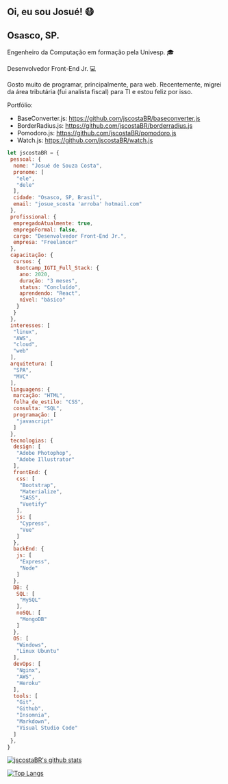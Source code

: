 ## Oi, eu sou Josué! :mask:

## Osasco, SP.

Engenheiro da Computação em formação pela Univesp. :mortar_board:

Desenvolvedor Front-End Jr. :computer:

Gosto muito de programar, principalmente, para web. Recentemente, migrei da área tributária (fui analista fiscal) para TI e estou feliz por isso.

Portfólio:
- BaseConverter.js: https://github.com/jscostaBR/baseconverter.js
- BorderRadius.js: https://github.com/jscostaBR/borderradius.js
- Pomodoro.js: https://github.com/jscostaBR/pomodoro.js
- Watch.js: https://github.com/jscostaBR/watch.js

```javascript
let jscostaBR = {
 pessoal: {
  nome: "Josué de Souza Costa",
  pronome: [
   "ele",
   "dele"
  ],
  cidade: "Osasco, SP, Brasil",
  email: "josue_scosta 'arroba' hotmail.com"
 },
 profissional: {
  empregadoAtualmente: true,
  empregoFormal: false,
  cargo: "Desenvolvedor Front-End Jr.",
  empresa: "Freelancer"
 },
 capacitação: {
  cursos: {
   Bootcamp_IGTI_Full_Stack: {
    ano: 2020,
    duração: "3 meses",
    status: "Concluído",
    aprendendo: "React",
    nível: "básico"
   }
  }
 },
 interesses: [
  "linux",
  "AWS",
  "cloud",
  "web"
 ],
 arquitetura: [
  "SPA",
  "MVC"
 ],
 linguagens: {
  marcação: "HTML",
  folha_de_estilo: "CSS",
  consulta: "SQL",
  programação: [
   "javascript"
  ]
 },
 tecnologias: {
  design: [
   "Adobe Photophop",
   "Adobe Illustrator"
  ],
  frontEnd: {
   css: [
    "Bootstrap",
    "Materialize",
    "SASS",
    "Vuetify"
   ],
   js: [
    "Cypress",
    "Vue"
   ]
  },
  backEnd: {
   js: [
    "Express",
    "Node"
   ]
  },
  DB: {
   SQL: [
    "MySQL"
   ],
   noSQL: [
    "MongoDB"
   ]
  },
  OS: [
   "Windows",
   "Linux Ubuntu"
  ],
  devOps: [
   "Nginx",
   "AWS",
   "Heroku"
  ],
  tools: [
   "Git",
   "Github",
   "Insomnia",
   "Markdown",
   "Visual Studio Code"
  ]
 },
}
```

[![jscostaBR's github stats](https://github-readme-stats.vercel.app/api?username=jscostaBR&&show_icons=true&&theme=dark&title_color=2196F3&icon_color=03A9F4&text_color=607D8B&bg_color=151515&locale=pt-br)](https://github.com/jscostaBR)

[![Top Langs](https://github-readme-stats.vercel.app/api/top-langs/?username=jscostaBR)](https://github.com/jscostaBR)
